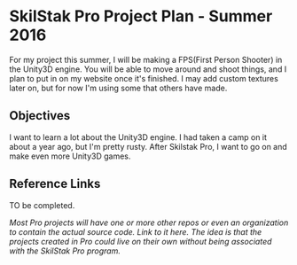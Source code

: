 # SkilStak Pro Project Plan - Summer 2016

For my project this summer, I will be making a FPS(First Person Shooter)
in the Unity3D engine. You will be able to move around and shoot things,
and I plan to put in on my website once it's finished. I may add custom
textures later on, but for now I'm using some that others have made.

## Objectives

I want to learn a lot about the Unity3D engine. I had taken a camp
on it about a year ago, but I'm pretty rusty. After Skilstak Pro, 
I want to go on and make even more Unity3D games.


## Reference Links
TO be completed.

*Most Pro projects will have one or more other repos or even an
organization to contain the actual source code. Link to it here.
The idea is that the projects created in Pro could live on their
own without being associated with the SkilStak Pro program.*

